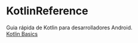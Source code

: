 # KotlinReference
Guia rápida  de Kotlin para desarrolladores Android.
<br>
[Kotlin Basics](https://github.com/swlozano/KotlinReference/blob/34ec5939ca4dec88a499da195fb365022bf049ce/Kotlin%20Basics.md) 
